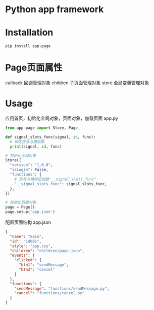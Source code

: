 # Python app framework

# Installation
```shell
pip install app-page
```
# Page页面属性
callback   回调管理对象
children   子页面管理对象
store      全局变量管理对象

# Usage
应用首页，初始化全局对象，页面对象，加载页面
app.py
```python
from app-page import Store, Page

def signal_slots_func(signal, id, func):
  # 绑定信号与槽函数
  print(signal, id, func)

# 初始化全局对象
Store({
  "version": "1.0.0",
  "isLogin": False,
  "functions": {
    # 信号与槽绑定函数"__signal_slots_func"
    "__signal_slots_func": signal_slots_func,
  },
})

# 初始化页面对象
page = Page()
page.setup('app.json')
```
配置页面结构
app.json
```json
{
  "name": "main",
  "id": "id001",
  "style": "app.css",
  "children": "children/page.json",
  "events": {
    "clicked": {
      "btn1": "sendMessage",
      "btn2": "cancel"
    }
  },
  "functions": {
    "sendMessage": "functions/sendMessage.py",
    "cancel": "functions/cancel.py"
  }
}
```
